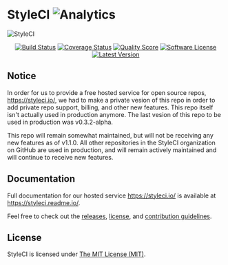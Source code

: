 # StyleCI ![Analytics](https://ga-beacon.appspot.com/UA-60053271-6/StyleCI/StyleCI?pixel)


![StyleCI](https://cloud.githubusercontent.com/assets/11048387/8635622/6bf2af9c-2823-11e5-861c-91370e888943.png)

<p align="center">
<a href="https://travis-ci.org/StyleCI/StyleCI"><img src="https://img.shields.io/travis/StyleCI/StyleCI/master.svg?style=flat-square" alt="Build Status"></img></a>
<a href="https://scrutinizer-ci.com/g/StyleCI/StyleCI/code-structure"><img src="https://img.shields.io/scrutinizer/coverage/g/StyleCI/StyleCI.svg?style=flat-square" alt="Coverage Status"></img></a>
<a href="https://scrutinizer-ci.com/g/StyleCI/StyleCI"><img src="https://img.shields.io/scrutinizer/g/StyleCI/StyleCI.svg?style=flat-square" alt="Quality Score"></img></a>
<a href="LICENSE"><img src="https://img.shields.io/badge/license-MIT-brightgreen.svg?style=flat-square" alt="Software License"></img></a>
<a href="https://github.com/StyleCI/StyleCI/releases"><img src="https://img.shields.io/github/release/StyleCI/StyleCI.svg?style=flat-square" alt="Latest Version"></img></a>
</p>


## Notice

In order for us to provide a free hosted service for open source repos, https://styleci.io/, we had to make a private vesion of this repo in order to add private repo support, billing, and other new features. This repo itself isn't actually used in production anymore. The last vesion of this repo to be used in production was v0.3.2-alpha.

This repo will remain somewhat maintained, but will not be receiving any new features as of v1.1.0. All other repositories in the StyleCI organization on GitHub are used in production, and will remain actively maintained and will continue to receive new features.


## Documentation

Full documentation for our hosted service https://styleci.io/ is available at https://styleci.readme.io/.

Feel free to check out the [releases](https://github.com/StyleCI/Config/releases), [license](LICENSE), and [contribution guidelines](CONTRIBUTING.md).


## License

StyleCI is licensed under [The MIT License (MIT)](LICENSE).
